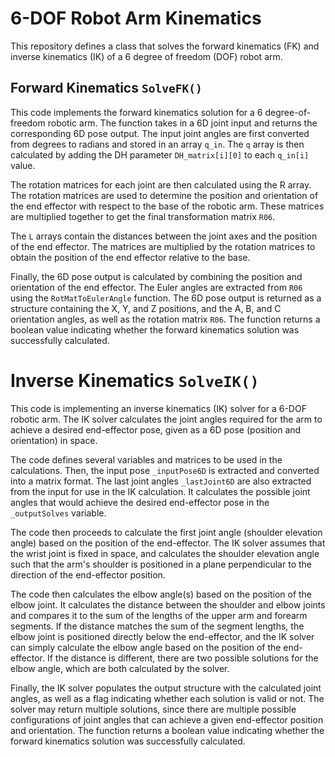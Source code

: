 # 6-DOF Robot Arm Kinematics

This repository defines a class that solves the forward kinematics (FK) and inverse kinematics (IK) of a 6 degree of freedom (DOF) robot arm.


## Forward Kinematics `SolveFK()`

This code implements the forward kinematics solution for a 6 degree-of-freedom robotic arm. The function takes in a 6D joint input and returns the corresponding 6D pose output. The input joint angles are first converted from degrees to radians and stored in an array `q_in`. The `q` array is then calculated by adding the DH parameter `DH_matrix[i][0]` to each `q_in[i]` value.

The rotation matrices for each joint are then calculated using the R array. The rotation matrices are used to determine the position and orientation of the end effector with respect to the base of the robotic arm. These matrices are multiplied together to get the final transformation matrix `R06`.

The `L` arrays contain the distances between the joint axes and the position of the end effector. The matrices are multiplied by the rotation matrices to obtain the position of the end effector relative to the base.

Finally, the 6D pose output is calculated by combining the position and orientation of the end effector. The Euler angles are extracted from `R06` using the `RotMatToEulerAngle` function. The 6D pose output is returned as a structure containing the X, Y, and Z positions, and the A, B, and C orientation angles, as well as the rotation matrix `R06`. The function returns a boolean value indicating whether the forward kinematics solution was successfully calculated.


# Inverse Kinematics `SolveIK()`

This code is implementing an inverse kinematics (IK) solver for a 6-DOF robotic arm. The IK solver calculates the joint angles required for the arm to achieve a desired end-effector pose, given as a 6D pose (position and orientation) in space.

The code defines several variables and matrices to be used in the calculations. Then, the input pose `_inputPose6D` is extracted and converted into a matrix format. The last joint angles `_lastJoint6D` are also extracted from the input for use in the IK calculation. It calculates the possible joint angles that would achieve the desired end-effector pose in the `_outputSolves` variable.

The code then proceeds to calculate the first joint angle (shoulder elevation angle) based on the position of the end-effector. The IK solver assumes that the wrist joint is fixed in space, and calculates the shoulder elevation angle such that the arm's shoulder is positioned in a plane perpendicular to the direction of the end-effector position.

The code then calculates the elbow angle(s) based on the position of the elbow joint. It calculates the distance between the shoulder and elbow joints and compares it to the sum of the lengths of the upper arm and forearm segments. If the distance matches the sum of the segment lengths, the elbow joint is positioned directly below the end-effector, and the IK solver can simply calculate the elbow angle based on the position of the end-effector. If the distance is different, there are two possible solutions for the elbow angle, which are both calculated by the solver.

Finally, the IK solver populates the output structure with the calculated joint angles, as well as a flag indicating whether each solution is valid or not. The solver may return multiple solutions, since there are multiple possible configurations of joint angles that can achieve a given end-effector position and orientation. The function returns a boolean value indicating whether the forward kinematics solution was successfully calculated.



